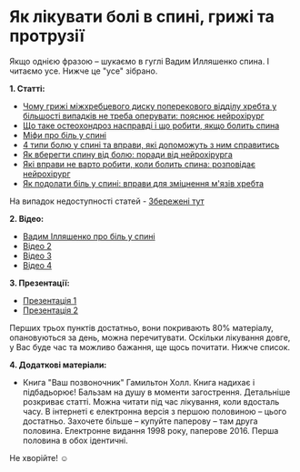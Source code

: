 # Як лікувати болі в спині, грижі та протрузії

Якщо однією фразою – шукаємо в гуглі Вадим Илляшенко спина. І читаємо усе. Нижче це "усе" зібрано.

**1. Статті:**
- [Чому грижі міжхребцевого диску поперекового відділу хребта у більшості випадків не треба оперувати: пояснює нейрохірург](https://moz.gov.ua/article/health/chomu-grizhi-mizhhrebcevogo-disku-u-bilshosti-vipadkiv-ne-treba-operuvati-pojasnjue-nejrohirurg)
- [Що таке остеохондроз насправді і що робити, якщо болить спина](https://moz.gov.ua/article/health/scho-take-osteohondroz-naspravdi-i-scho-robiti-jakscho-bolit-spina)
- [Міфи про біль у спині](https://moz.gov.ua/article/health/mifi-pro-bil-u-spini)
- [4 типи болю у спині та вправи, які допоможуть з ним справитись](https://moz.gov.ua/article/health/4-tipi-bolju-u-spini-ta-vpravi-jaki-dopomozhut-z-nim-spravitis)
- [Як вберегти спину від болю: поради від нейрохірурга](https://moz.gov.ua/article/health/jak-vberegti-spinu-vid-bolju-poradi-vid-nejrohirurga)
- [Які вправи не варто робити, коли болить спина: розповідає нейрохірург](https://moz.gov.ua/article/health/jaki-vpravi-ne-varto-robiti-koli-bolit-spina-rozpovidae-nejrohirurg)
- [Як подолати біль у спині: вправи для зміцнення м'язів хребта](https://moz.gov.ua/article/health/jak-podolati-bil-u-spini-vpravi-dlja-zmicnennja-mjaziv-hrebta)

На випадок недоступності статей - [Збережені тут](https://www.dropbox.com/s/updpueivaauh89g/Low-Back-Pain-Articles.zip?dl=0)

**2. Відео:**
- [Вадим Ілляшенко про біль у спині](https://www.youtube.com/watch?v=yJ4Zv5Mulh8)
- [Відео 2](https://www.facebook.com/MedicalGatepage/videos/1314104088733476/?vh=e)
- [Відео 3](https://www.youtube.com/watch?v=5j86SawwCEw)
- [Відео 4](https://www.youtube.com/watch?v=_JupHeaaeAY&vl=uk)

**3. Презентації:**
- [Презентація 1](https://www.slideshare.net/chcm/ss-73498429)
- [Презентація 2](https://www.slideshare.net/chcm/ss-73498438)

Перших трьох пунктів достатньо, вони покривають 80% матеріалу, опановуються за день, можна перечитувати. Оскільки лікування довге, у Вас буде час та можливо бажання, ще щось почитати. Нижче список.

**4. Додаткові матеріали:**
- Книга "Ваш позвоночник" Гамильтон Холл. Книга надихає і підбадьорює! Бальзам на душу в моменти загострення. Детальніше розкриває статті. Можна читати під час лікування, коли вдосталь часу. В інтернеті є електронна версія з першою половиною – цього достатньо. Захочете більше – купуйте паперову – там друга половина. Електронне видання 1998 року, паперове 2016. Перша половина в обох ідентичні.

Не хворійте! ☺️
